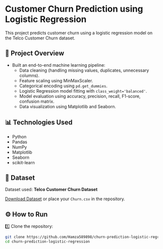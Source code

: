 # Customer Churn Prediction using Logistic Regression

This project predicts customer churn using a logistic regression model on the Telco Customer Churn dataset.

## 🚀 Project Overview

- Built an end-to-end machine learning pipeline:
  - Data cleaning (handling missing values, duplicates, unnecessary columns).
  - Feature scaling using MinMaxScaler.
  - Categorical encoding using `pd.get_dummies`.
  - Logistic Regression model fitting with `class_weight='balanced'`.
  - Model evaluation using accuracy, precision, recall, F1-score, confusion matrix.
  - Data visualization using Matplotlib and Seaborn.

## 📊 Technologies Used

- Python
- Pandas
- NumPy
- Matplotlib
- Seaborn
- scikit-learn

## 📂 Dataset

Dataset used: **Telco Customer Churn Dataset**

[Download Dataset](https://www.kaggle.com/blastchar/telco-customer-churn) or place your `Churn.csv` in the repository.

## ⚙️ How to Run

1️⃣ Clone the repository:

```bash
git clone https://github.com/Hamza589898/churn-prediction-logistic-regression.git
cd churn-prediction-logistic-regression
